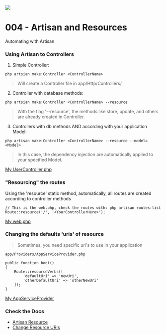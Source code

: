 ![](https://camo.githubusercontent.com/c4b3056564d4d97f40afa08cffefa26c2a695316/68747470733a2f2f7265732e636c6f7564696e6172792e636f6d2f6474666276766b79702f696d6167652f75706c6f61642f76313536363333313337372f6c61726176656c2d6c6f676f6c6f636b75702d636d796b2d7265642e737667)

# 004 - Artisan and Resources

Automating with Artisan

### Using Artisan to Controllers

1. Simple Controller:
```
php artsian make:Controller <ControllerName>
```

> Will create a Controller file in app/Http/Controllers/

2. Controller with database methods:
```
php artsian make:Controller <ControllerName> --resource
```

> With the flag '--resource', the methods like store, update, and others are already created in Controller.

3. Controllers with db methods AND according with your application Model:
```
php artisan make:Controller <ControllerName> --resource --model=<Model>
```

> In this case, the dependency injection are automatically applied to your specified Model.

[My UserController.php](https://github.com/g4br-4d3v/laravel-study/blob/master/004/app/Http/Controllers/Form/UserController.php)

### "Resourcing" the routes

Using the 'resource' static method, automatically, all routes are created according to controller methods

```
// This is the web.php, check the routes with: php artisan routes:list
Route::resource('/', '<YourControllerHere>');
```

[My web.php](https://github.com/g4br-4d3v/laravel-study/blob/master/004/routes/web.php)

### Changing the defaults 'uris' of resource

> Sometimes, you need specific uri's to use in your application


```
app/Providers/AppServiceProvider.php

public function boot()
{ 
    Route::resourceVerbs([
        'defaultUri' => 'newUri',
        'otherDefaultUri' => 'otherNewUri'
    ]);
}
```

[My AppServiceProvider](https://github.com/g4br-4d3v/laravel-study/blob/master/004/app/Providers/AppServiceProvider.php)

### Check the Docs
* [Artisan Resource](https://laravel.com/docs/7.x/controllers#resource-controllers)
* [Change Resource URIs](https://laravel.com/docs/7.x/controllers#restful-localizing-resource-uris)
